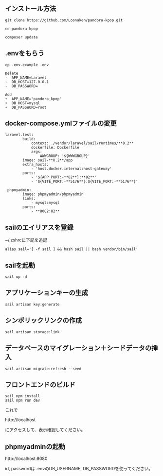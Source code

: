 
## インストール方法
```
git clone https://github.com/Loonaken/pandora-kpop.git

cd pandora-kpop

composer update
```

## .envをもらう

```
cp .env.example .env
```

```
Delete
-  APP_NAME=Laravel
-  DB_HOST=127.0.0.1
-  DB_PASSWORD=

Add
+  APP_NAME="pandora_kpop"
+  DB_HOST=mysql
+  DB_PASSWORD=root  

```

## docker-compose.ymlファイルの変更

```
laravel.test:
        build:
            context: ./vendor/laravel/sail/runtimes/**8.2**
            dockerfile: Dockerfile
            args:
                WWWGROUP: '${WWWGROUP}'
        image: sail-**8.2**/app
        extra_hosts:
            - 'host.docker.internal:host-gateway'
        ports:
            - '${APP_PORT:-**82**}:**82**'
            - '${VITE_PORT:-**5176**}:${VITE_PORT:-**5176**}'
```

```
 phpmyadmin:
        image: phpmyadmin/phpmyadmin
        links:
            - mysql:mysql
        ports:
            - **8082:82**
```

## sailのエイリアスを登録

~/.zshrcに下記を追記

```
alias sail='[ -f sail ] && bash sail || bash vendor/bin/sail'
```

## sailを起動
```
sail up -d
```
## アプリケーションキーの生成

```
sail artisan key:generate
```

## シンボリックリンクの作成
```
sail artisan storage:link
```

## データベースのマイグレーション＋シードデータの挿入
```
sail artisan migrate:refresh --seed

```


## フロントエンドのビルド
```
sail npm install
sail npm run dev
```

これで

http://localhost

にアクセスして、表示確認してください。

## phpmyadminの起動
http://localhost:8080

id, passwordは .envのDB_USERNAME, DB_PASSWORDを使ってください。
